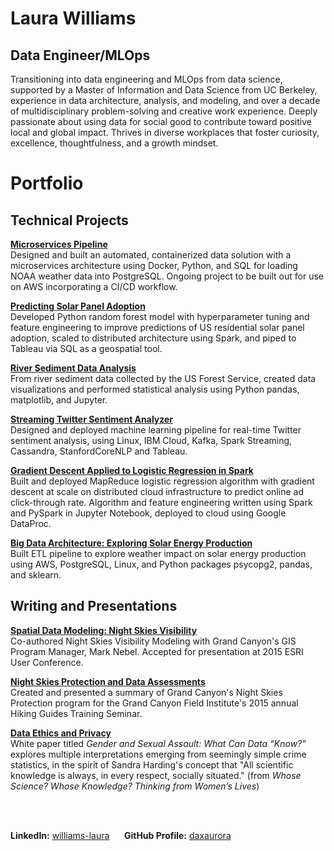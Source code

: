 # Laura Williams
## Data Engineer/MLOps

Transitioning into data engineering and MLOps from data science, supported by a Master of Information and Data Science from UC Berkeley, experience in data architecture, analysis, and modeling, and over a decade of multidisciplinary problem-solving and creative work experience. Deeply passionate about using data for social good to contribute toward positive local and global impact. Thrives in diverse workplaces that foster curiosity, excellence, thoughtfulness, and a growth mindset.


# Portfolio
## Technical Projects

**[Microservices Pipeline](https://daxaurora.github.io/weather-data-pipeline)**  
Designed and built an automated, containerized data solution with a microservices architecture using Docker, Python, and SQL for loading NOAA weather data into PostgreSQL. Ongoing project to be built out for use on AWS incorporating a CI/CD workflow.

**[Predicting Solar Panel Adoption](https://www.ischool.berkeley.edu/projects/2019/predicting-solar-panel-adoption)**  
Developed Python random forest model with hyperparameter tuning and feature engineering to improve predictions of US residential solar panel adoption, scaled to distributed architecture using Spark, and piped to Tableau via SQL as a geospatial tool.

**[River Sediment Data Analysis](https://daxaurora.github.io/River_Sediment_Data_Analysis/)**  
From river sediment data collected by the US Forest Service, created data visualizations and performed statistical analysis using Python pandas, matplotlib, and Jupyter.

**[Streaming Twitter Sentiment Analyzer](https://daxaurora.github.io/MIDS_W251_YetAnotherTwitterSentimentAnalyzer_YATSA/)**  
Designed and deployed machine learning pipeline for real-time Twitter sentiment analysis, using Linux, IBM Cloud, Kafka, Spark Streaming, Cassandra, StanfordCoreNLP and Tableau.

**[Gradient Descent Applied to Logistic Regression in Spark](https://daxaurora.github.io/MIDS_W261_FinalProject_Summary/)**   
Built and deployed MapReduce logistic regression algorithm with gradient descent at scale on distributed cloud infrastructure to predict online ad click-through rate. Algorithm and feature engineering written using Spark and PySpark in Jupyter Notebook, deployed to cloud using Google DataProc.

**[Big Data Architecture: Exploring Solar Energy Production](https://daxaurora.github.io/w205_energy/)**   
Built ETL pipeline to explore weather impact on solar energy production using AWS, PostgreSQL, Linux, and Python packages psycopg2, pandas, and sklearn.

## Writing and Presentations

**[Spatial Data Modeling: Night Skies Visibility](https://proceedings.esri.com/library/userconf/proc15/papers/839_474.pdf)**  
Co-authored Night Skies Visibility Modeling with Grand Canyon's GIS Program Manager, Mark Nebel. Accepted for presentation at 2015 ESRI User Conference.

**[Night Skies Protection and Data Assessments](https://www.grandcanyon.org/media/2172/document_learn_fieldinstitute_gts_2015_williams_presentation.pdf)**<br/> Created and presented a summary of Grand Canyon's Night Skies Protection program for the Grand Canyon Field Institute's 2015 annual Hiking Guides Training Seminar.

**[Data Ethics and Privacy](https://docs.google.com/document/d/1724spDc_VEaI_tIH-Peo-mSBkjjpnhcUlYWyrX4Y5FA/edit?usp=sharing)**  
White paper titled *Gender and Sexual Assault: What Can Data “Know?”* explores multiple interpretations emerging from seemingly simple crime statistics, in the spirit of Sandra Harding's concept that "All scientific knowledge is always, in every respect, socially situated." (from *Whose Science? Whose Knowledge? Thinking from Women’s Lives*)

<br/>
<br/>

**LinkedIn:** [williams-laura](https://www.linkedin.com/in/williams-laura/) &nbsp;&nbsp;&nbsp;&nbsp;
**GitHub Profile:**   [daxaurora](https://github.com/daxaurora)
